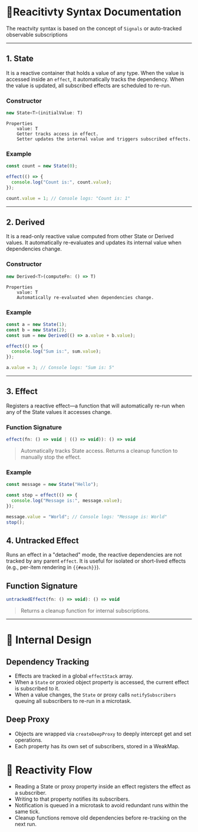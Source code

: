 # 📘Reacitivty Syntax Documentation

The reactvity syntax is based on the concept of `Signals` or auto-tracked observable subscriptions

---

## 1. State

It is a reactive container that holds a value of any type. When the value is accessed inside an `effect`, it automatically tracks the dependency. When the value is updated, all subscribed effects are scheduled to re-run.

### Constructor
```js
new State<T>(initialValue: T)
```
```
Properties
    value: T
    Getter tracks access in effect.
    Setter updates the internal value and triggers subscribed effects.
```
### Example
```js
const count = new State(0);

effect(() => {
  console.log("Count is:", count.value);
});

count.value = 1; // Console logs: "Count is: 1"
```

---

## 2. Derived

It is a read-only reactive value computed from other State or Derived values. It automatically re-evaluates and updates its internal value when dependencies change.

### Constructor

```js
new Derived<T>(computeFn: () => T)
```
```
Properties
    value: T
    Automatically re-evaluated when dependencies change.
```
### Example
```js
const a = new State(1);
const b = new State(2);
const sum = new Derived(() => a.value + b.value);

effect(() => {
  console.log("Sum is:", sum.value);
});

a.value = 3; // Console logs: "Sum is: 5"
```

---

## 3. Effect

Registers a reactive effect—a function that will automatically re-run when any of the State values it accesses change.

### Function Signature
```js
effect(fn: () => void | (() => void)): () => void
```

> Automatically tracks State access. Returns a cleanup function to manually stop the effect.

### Example
```js
const message = new State("Hello");

const stop = effect(() => {
  console.log("Message is:", message.value);
});

message.value = "World"; // Console logs: "Message is: World"
stop();
```

## 4. Untracked Effect

Runs an effect in a "detached" mode, the reactive dependencies are not tracked by any parent `effect`. It is useful for isolated or short-lived effects (e.g., per-item rendering in `{{#each}}`).

## Function Signature
```js
untrackedEffect(fn: () => void): () => void
```
> Returns a cleanup function for internal subscriptions.

---

# 🧩 Internal Design

## Dependency Tracking

- Effects are tracked in a global `effectStack` array.
- When a `State` or proxied object property is accessed, the current effect is subscribed to it.
- When a value changes, the `State` or proxy calls `notifySubscribers` queuing all subscribers to re-run in a microtask.

## Deep Proxy

- Objects are wrapped via `createDeepProxy` to deeply intercept get and set operations.
- Each property has its own set of subscribers, stored in a WeakMap.

# 🔄 Reactivity Flow

- Reading a State or proxy property inside an effect registers the effect as a subscriber.
- Writing to that property notifies its subscribers.
- Notification is queued in a microtask to avoid redundant runs within the same tick.
- Cleanup functions remove old dependencies before re-tracking on the next run.
